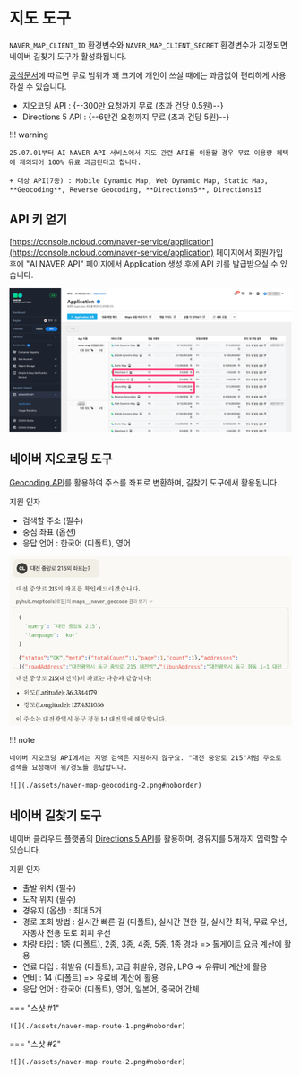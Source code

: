 # 지도 도구

`NAVER_MAP_CLIENT_ID` 환경변수와 `NAVER_MAP_CLIENT_SECRET` 환경변수가 지정되면 네이버 길찾기 도구가 활성화됩니다.

[공식문서](https://www.ncloud.com/product/applicationService/maps?region=KR#pricing)에 따르면
무료 범위가 꽤 크기에 개인이 쓰실 때에는 과금없이 편리하게 사용하실 수 있습니다.

+ 지오코딩 API : {--300만 요청까지 무료 (초과 건당 0.5원)--}
+ Directions 5 API : {--6만건 요청까지 무료 (초과 건당 5원)--}

!!! warning

    25.07.01부터 AI NAVER API 서비스에서 지도 관련 API를 이용할 경우 무료 이용량 혜택에 제외되어 100% 유료 과금된다고 합니다.

    + 대상 API(7종) : Mobile Dynamic Map, Web Dynamic Map, Static Map, **Geocoding**, Reverse Geocoding, **Directions5**, Directions15

## API 키 얻기

[https://console.ncloud.com/naver-service/application](https://console.ncloud.com/naver-service/application) 페이지에서
회원가입 후에 "AI NAVER API" 페이지에서 Application 생성 후에 API 키를 발급받으실 수 있습니다.

![](./assets/ncp-page.png)

## 네이버 지오코딩 도구

[Geocoding API](https://guide.ncloud-docs.com/docs/ko/maps-geocoding-api)를 활용하여 주소를 좌표로 변환하며,
길찾기 도구에서 활용됩니다.

지원 인자

+ 검색할 주소 (필수)
+ 중심 좌표 (옵션)
+ 응답 언어 : 한국어 (디폴트), 영어

![](./assets/naver-map-geocoding-1.png#noborder)

!!! note

    네이버 지오코딩 API에서는 지명 검색은 지원하지 않구요. "대전 중앙로 215"처럼 주소로 검색을 요청해야 위/경도를 응답합니다.

    ![](./assets/naver-map-geocoding-2.png#noborder)

## 네이버 길찾기 도구

네이버 클라우드 플랫폼의 [Directions 5 API](https://api.ncloud-docs.com/docs/ai-naver-mapsdirections-driving)를 활용하며,
경유지를 5개까지 입력할 수 있습니다.

지원 인자

+ 출발 위치 (필수)
+ 도착 위치 (필수)
+ 경유지 (옵션) : 최대 5개
+ 경로 조회 방법 : 실시간 빠른 길 (디폴트), 실시간 편한 길, 실시간 최적, 무료 우선, 자동차 전용 도로 회피 우선
+ 차량 타입 : 1종 (디폴트), 2종, 3종, 4종, 5종, 1종 경차 => 톨게이트 요금 계산에 활용
+ 연료 타입 : 휘발유 (디폴트), 고급 휘발유, 경유, LPG => 유류비 계산에 활용
+ 연비 : 14 (디폴트) => 유료비 계산에 활용
+ 응답 언어 : 한국어 (디폴트), 영어, 일본어, 중국어 간체


=== "스샷 #1"

    ![](./assets/naver-map-route-1.png#noborder)

=== "스샷 #2"

    ![](./assets/naver-map-route-2.png#noborder)
